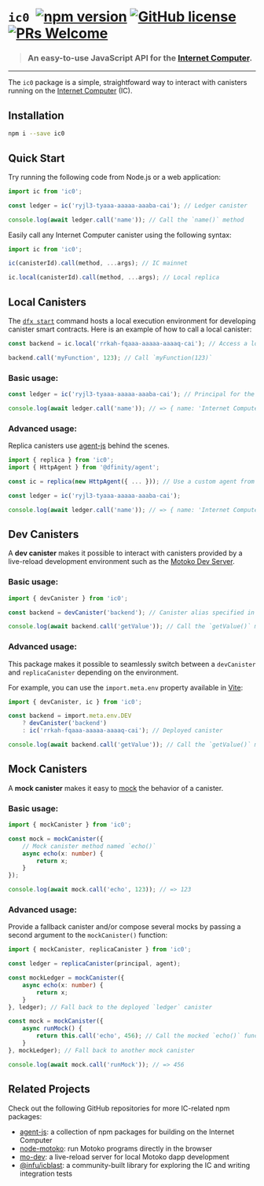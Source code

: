 
# `ic0` &nbsp;[![npm version](https://img.shields.io/npm/v/ic0.svg?logo=npm)](https://www.npmjs.com/package/ic0) [![GitHub license](https://img.shields.io/badge/license-Apache%202.0-blue.svg)](https://opensource.org/licenses/Apache-2.0) [![PRs Welcome](https://img.shields.io/badge/PRs-welcome-brightgreen.svg)](https://github.com/dfinity/ic0/issues)

> ### An easy-to-use JavaScript API for the [Internet Computer](https://internetcomputer.org/).

---

The `ic0` package is a simple, straightfoward way to interact with canisters running on the [Internet Computer](https://internetcomputer.org/) (IC). 

## Installation

```sh
npm i --save ic0
```

## Quick Start

Try running the following code from Node.js or a web application:

```ts
import ic from 'ic0';

const ledger = ic('ryjl3-tyaaa-aaaaa-aaaba-cai'); // Ledger canister

console.log(await ledger.call('name')); // Call the `name()` method
```

Easily call any Internet Computer canister using the following syntax:

```ts
import ic from 'ic0';

ic(canisterId).call(method, ...args); // IC mainnet

ic.local(canisterId).call(method, ...args); // Local replica
```

## Local Canisters

The [`dfx start`](https://internetcomputer.org/docs/current/references/cli-reference/dfx-start) command hosts a local execution environment for developing canister smart contracts. Here is an example of how to call a local canister:

```ts
const backend = ic.local('rrkah-fqaaa-aaaaa-aaaaq-cai'); // Access a local canister

backend.call('myFunction', 123); // Call `myFunction(123)`
```

### Basic usage:

```ts
const ledger = ic('ryjl3-tyaaa-aaaaa-aaaba-cai'); // Principal for the IC ledger

console.log(await ledger.call('name')); // => { name: 'Internet Computer' }
```

### Advanced usage:

Replica canisters use [agent-js](https://github.com/dfinity/agent-js) behind the scenes.

```ts
import { replica } from 'ic0';
import { HttpAgent } from '@dfinity/agent';

const ic = replica(new HttpAgent({ ... })); // Use a custom agent from `@dfinity/agent`

const ledger = ic('ryjl3-tyaaa-aaaaa-aaaba-cai');

console.log(await ledger.call('name')); // => { name: 'Internet Computer' }
```

## Dev Canisters

A **dev canister** makes it possible to interact with canisters provided by a live-reload development environment
such as the [Motoko Dev Server](https://github.com/dfinity/motoko-dev-server).

### Basic usage:

```ts
import { devCanister } from 'ic0';

const backend = devCanister('backend'); // Canister alias specified in your `dfx.json` file

console.log(await backend.call('getValue')); // Call the `getValue()` method on your `backend` canister
```

### Advanced usage:

This package makes it possible to seamlessly switch between a `devCanister` and `replicaCanister` depending on the environment.

For example, you can use the `import.meta.env` property available in [Vite](https://vitejs.dev/):

```ts
import { devCanister, ic } from 'ic0';

const backend = import.meta.env.DEV
    ? devCanister('backend')
    : ic('rrkah-fqaaa-aaaaa-aaaaq-cai'); // Deployed canister

console.log(await backend.call('getValue')); // Call the `getValue()` method on the deployed canister when in production
```

## Mock Canisters

A **mock canister** makes it easy to [mock](https://stackoverflow.com/a/2666006) the behavior of a canister.

### Basic usage:

```ts
import { mockCanister } from 'ic0';

const mock = mockCanister({
    // Mock canister method named `echo()`
    async echo(x: number) {
        return x;
    }
});

console.log(await mock.call('echo', 123)); // => 123
```

### Advanced usage:

Provide a fallback canister and/or compose several mocks by passing a second argument to the `mockCanister()` function:

```ts
import { mockCanister, replicaCanister } from 'ic0';

const ledger = replicaCanister(principal, agent);

const mockLedger = mockCanister({
    async echo(x: number) {
        return x;
    }
}, ledger); // Fall back to the deployed `ledger` canister

const mock = mockCanister({
    async runMock() {
        return this.call('echo', 456); // Call the mocked `echo()` function
    }
}, mockLedger); // Fall back to another mock canister

console.log(await mock.call('runMock')); // => 456
```

## Related Projects

Check out the following GitHub repositories for more IC-related npm packages:

- [agent-js](https://github.com/dfinity/agent-js): a collection of npm packages for building on the Internet Computer
- [node-motoko](https://github.com/dfinity/node-motoko): run Motoko programs directly in the browser
- [mo-dev](https://github.com/dfinity/motoko-dev-server): a live-reload server for local Motoko dapp development
- [@infu/icblast](https://github.com/infu/icblast): a community-built library for exploring the IC and writing integration tests
